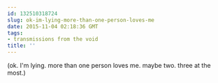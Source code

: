 ```yaml
---
id: 132510318724
slug: ok-im-lying-more-than-one-person-loves-me
date: 2015-11-04 02:18:36 GMT
tags:
- transmissions from the void
title: ''
---
```

(ok. I'm lying. more than one person loves me. maybe two. three at the most.)